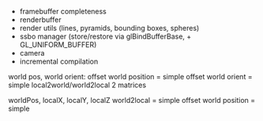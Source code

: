* framebuffer completeness
* renderbuffer
* render utils (lines, pyramids, bounding boxes, spheres)
* ssbo manager (store/restore via glBindBufferBase, + GL_UNIFORM_BUFFER)
* camera
* incremental compilation


world pos, world orient:
offset world position = simple
offset world orient = simple
local2world/world2local 2 matrices

worldPos, localX, localY, localZ
world2local = simple
offset world position = simple
